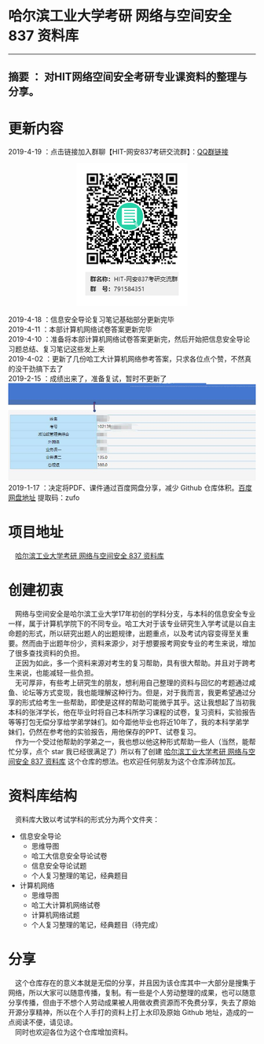 # 哈尔滨工业大学考研 网络与空间安全 837 资料库
---
摘要 ： 对HIT网络空间安全考研专业课资料的整理与分享。
---
# 更新内容
2019-4-19 ：点击链接加入群聊【HIT-网安837考研交流群】：[QQ群链接](https://jq.qq.com/?_wv=1027&k=5pfVkeD)   
	<div align=center>![专业课成绩](/HIT-837-Qrcode.png)   </div>

2019-4-18 ：信息安全导论复习笔记基础部分更新完毕  
2019-4-11 ：本部计算机网络试卷答案更新完毕    
2019-4-10 ：准备将本部计算机网络试卷答案更新完，然后开始把信息安全导论习题总结、复习笔记这些发上来    
2019-4-02 ：更新了几份哈工大计算机网络参考答案，只求各位点个赞，不然真的没干劲搞下去了      
2019-2-15 ：成绩出来了，准备复试，暂时不更新了  
	![专业课成绩](/grades.jpg)
　
2019-1-17 ：决定将PDF、课件通过百度网盘分享，减少 Github 仓库体积。[百度网盘地址](https://pan.baidu.com/s/1zjV8fXbviijzKPgyRNmMdQ) 提取码：zufo 


# 项目地址
　[哈尔滨工业大学考研 网络与空间安全 837 资料库](https://github.com/guoJohnny/-837-)

# 创建初衷
　网络与空间安全是哈尔滨工业大学17年初创的学科分支，与本科的信息安全专业一样，属于计算机学院下的不同专业。哈工大对于该专业研究生入学考试是以自主命题的形式，所以研究出题人的出题规律，出题重点，以及考试内容变得至关重要。然而由于出题年份少，资料来源少，对于想要报考网安专业的考生来说，增加了很多查找资料的负担。  
　正因为如此，多一个资料来源对考生的复习帮助，具有很大帮助。并且对于跨考生来说，也能减轻一些负担。  
　无可厚非，有些考上研究生的朋友，想利用自己整理的资料与回忆的考题通过咸鱼、论坛等方式变现，我也能理解这种行为。但是，对于我而言，我更希望通过分享的形式给考生一些帮助，即使是这样的帮助可能微乎其乎。这让我想起了当初我本科的张洋学长，他在毕业时将自己本科所学习课程的试卷，复习资料，实验报告等等打包无偿分享给学弟学妹们。如今距他毕业也将近10年了，我的本科学弟学妹们，仍然在参考他的实验报告，用他保存的PPT、试卷复习。  
　作为一个受过他帮助的学弟之一，我也想以他这种形式帮助一些人（当然，能帮忙分享，点个 star 我已经很满足了）所以有了创建 [哈尔滨工业大学考研 网络与空间安全 837 资料库](https://github.com/guoJohnny/-837-) 这个仓库的想法。也欢迎任何朋友为这个仓库添砖加瓦。  

# 资料库结构
　资料库大致以考试学科的形式分为两个文件夹：  
- 信息安全导论
	- 思维导图
	- 哈工大信息安全导论试卷
	- 信息安全导论试题
	- 个人复习整理的笔记，经典题目
- 计算机网络
	- 思维导图
	- 哈工大计算机网络试卷
	- 计算机网络试题
	- 个人复习整理的笔记，经典题目（待完成）

# 分享
　这个仓库存在的意义本就是无偿的分享，并且因为该仓库其中一大部分是搜集于网络，所以大家可以随意传播，复制。有一些是个人劳动整理的成果，也可以随意分享传播，但由于不想个人劳动成果被人用做收费资源而不免费分享，失去了原始开源分享精神，所以在个人手打的资料上打上水印及原始 Github 地址，造成的一点阅读不便，请见谅。  
　同时也欢迎各位为这个仓库增加资料。  
        